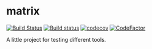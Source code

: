 # matrix
[![Build Status](https://travis-ci.org/monkeber/matrix.svg?branch=master)](https://travis-ci.org/monkeber/matrix)
[![Build status](https://ci.appveyor.com/api/projects/status/eawy0d6caq6k872d/branch/master?svg=true)](https://ci.appveyor.com/project/monkeber/matrix/branch/master)
[![codecov](https://codecov.io/gh/monkeber/matrix/branch/master/graph/badge.svg)](https://codecov.io/gh/monkeber/matrix)
[![CodeFactor](https://www.codefactor.io/repository/github/monkeber/matrix/badge/master)](https://www.codefactor.io/repository/github/monkeber/matrix/overview/master)

A little project for testing different tools.